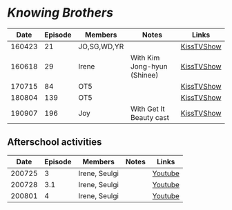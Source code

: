 # _Knowing Brothers_

| Date   | Episode | Members     | Notes                       | Links                                                             |
|--------|---------|-------------|-----------------------------|-------------------------------------------------------------------|
| 160423 | 21      | JO,SG,WD,YR |                             | [KissTVShow](https://kisstvshow.to/Show/Knowing-Bros/Episode-21)  |
| 160618 | 29      | Irene       | With Kim Jong-hyun (Shinee) | [KissTVShow](https://kisstvshow.to/Show/Knowing-Bros/Episode-29)  |
| 170715 | 84      | OT5         |                             | [KissTVShow](https://kisstvshow.to/Show/Knowing-Bros/Episode-84)  |
| 180804 | 139     | OT5         |                             | [KissTVShow](https://kisstvshow.to/Show/Knowing-Bros/Episode-139) |
| 190907 | 196     | Joy         | With Get It Beauty cast     | [KissTVShow](https://kisstvshow.to/Show/Knowing-Bros/Episode-196) |

## Afterschool activities

| Date   | Episode | Members       | Notes | Links                                   |
|--------|---------|---------------|-------|-----------------------------------------|
| 200725 | 3       | Irene, Seulgi |       | [Youtube](https://youtu.be/CsjV4FWbWM4) |
| 200728 | 3.1     | Irene, Seulgi |       | [Youtube](https://youtu.be/Hcord1lnT1Y) |
| 200801 | 4       | Irene, Seulgi |       | [Youtube](https://youtu.be/bP3eBYa1r_M) |
